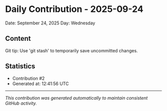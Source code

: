 # Daily Contribution - 2025-09-24

Date: September 24, 2025
Day: Wednesday

## Content

Git tip: Use 'git stash' to temporarily save uncommitted changes.

## Statistics

- Contribution #2
- Generated at: 12:41:56 UTC

---
*This contribution was generated automatically to maintain consistent GitHub activity.*
